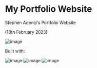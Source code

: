 # My Portfolio Website

 Stephen Adeniji's Portfolio Website <br>
 
 (18th February 2023)
 
![image](https://user-images.githubusercontent.com/89282358/221303931-2287d1d9-7e41-4a5c-a089-199a2bc072b3.png)

Built with:

![image](https://user-images.githubusercontent.com/89282358/221303240-440aae0c-451f-4dbe-80c5-3ea8c21c73ad.png)
![image](https://user-images.githubusercontent.com/89282358/221303358-89dd606b-c059-4678-994f-fb49871ab33a.png)
![image](https://user-images.githubusercontent.com/89282358/221303415-1520d688-ff30-4150-bd19-5684f71bad39.png)
